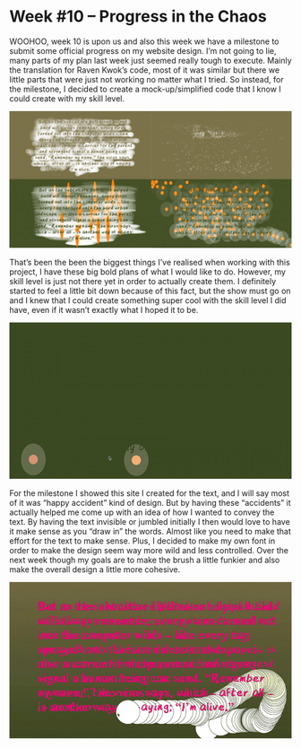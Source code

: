 # Week #10 – Progress in the Chaos
WOOHOO, week 10 is upon us and also this week we have a milestone to submit some official progress on my website design. I’m not going to lie, many parts of my plan last week just seemed really tough to execute. Mainly the translation for Raven Kwok’s code, most of it was similar but there we little parts that were just not working no matter what I tried. So instead, for the milestone, I decided to create a mock-up/simplified code that I know I could create with my skill level. 

<img src="Drafts of Designs.png">

That’s been the been the biggest things I’ve realised when working with this project, I have these big bold plans of what I would like to do. However, my skill level is just not there yet in order to actually create them. I definitely started to feel a little bit down because of this fact, but the show must go on and I knew that I could create something super cool with the skill level I did have, even if it wasn’t exactly what I hoped it to be.

<img src="Feedback-i-think-.gif">

For the milestone I showed this site I created for the text, and I will say most of it was “happy accident” kind of design. But by having these “accidents” it actually helped me come up with an idea of how I wanted to convey the text. By having the text invisible or jumbled initially I then would love to have it make sense as you “draw in” the words. Almost like you need to make that effort for the text to make sense. Plus, I decided to make my own font in order to make the design seem way more wild and less controlled. Over the next week though my goals are to make the brush a little funkier and also make the overall design a little more cohesive.  

<img src="colourful-week-10.gif">



